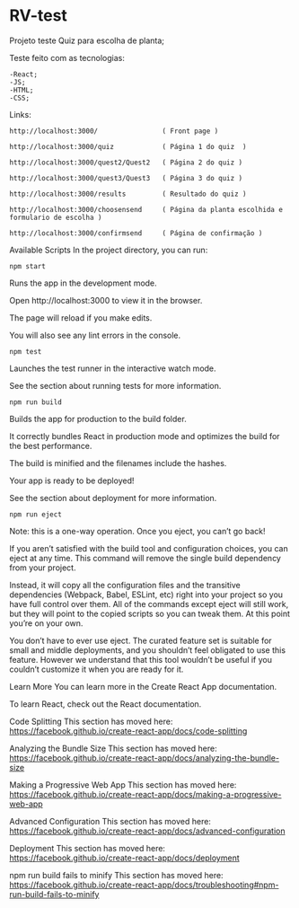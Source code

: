 # RV-test

Projeto teste Quiz para escolha de planta;


Teste feito com as tecnologias:

    -React;
    -JS;
    -HTML;
    -CSS;


Links:

    http://localhost:3000/                ( Front page )

    http://localhost:3000/quiz            ( Página 1 do quiz  )

    http://localhost:3000/quest2/Quest2   ( Página 2 do quiz )

    http://localhost:3000/quest3/Quest3   ( Página 3 do quiz )
    
    http://localhost:3000/results         ( Resultado do quiz )
    
    http://localhost:3000/choosensend     ( Página da planta escolhida e formulario de escolha )
    
    http://localhost:3000/confirmsend     ( Página de confirmação )
    
    
Available Scripts
In the project directory, you can run:

    npm start

Runs the app in the development mode.

Open http://localhost:3000 to view it in the browser.

The page will reload if you make edits.

You will also see any lint errors in the console.

    npm test

Launches the test runner in the interactive watch mode.

See the section about running tests for more information.

    npm run build

Builds the app for production to the build folder.

It correctly bundles React in production mode and optimizes the build for the best performance.

The build is minified and the filenames include the hashes.

Your app is ready to be deployed!

See the section about deployment for more information.

    npm run eject

Note: this is a one-way operation. Once you eject, you can’t go back!

If you aren’t satisfied with the build tool and configuration choices, you can eject at any time. This command will remove the single build dependency from your project.

Instead, it will copy all the configuration files and the transitive dependencies (Webpack, Babel, ESLint, etc) right into your project so you have full control over them. All of the commands except eject will still work, but they will point to the copied scripts so you can tweak them. At this point you’re on your own.

You don’t have to ever use eject. The curated feature set is suitable for small and middle deployments, and you shouldn’t feel obligated to use this feature. However we understand that this tool wouldn’t be useful if you couldn’t customize it when you are ready for it.

Learn More
You can learn more in the Create React App documentation.

To learn React, check out the React documentation.

Code Splitting
This section has moved here: https://facebook.github.io/create-react-app/docs/code-splitting

Analyzing the Bundle Size
This section has moved here: https://facebook.github.io/create-react-app/docs/analyzing-the-bundle-size

Making a Progressive Web App
This section has moved here: https://facebook.github.io/create-react-app/docs/making-a-progressive-web-app

Advanced Configuration
This section has moved here: https://facebook.github.io/create-react-app/docs/advanced-configuration

Deployment
This section has moved here: https://facebook.github.io/create-react-app/docs/deployment

npm run build fails to minify
This section has moved here: https://facebook.github.io/create-react-app/docs/troubleshooting#npm-run-build-fails-to-minify
